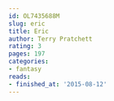 ```yaml
---
id: OL7435688M
slug: eric
title: Eric
author: Terry Pratchett
rating: 3
pages: 197
categories:
- fantasy
reads:
- finished_at: '2015-08-12'
---
```


